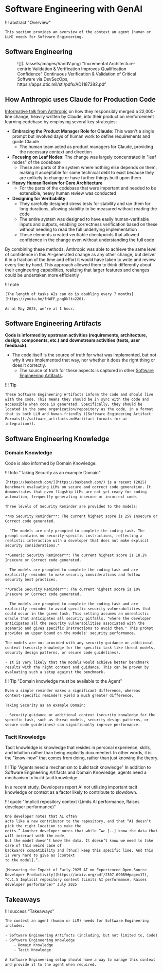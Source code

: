 # Software Engineering with GenAI

!!! abstract "Overview"

    This section provides an overview of the context an agent (human or LLM) needs for Software Engineering.


## Software Engineering

<figure markdown>
![](../assets/images/VandV.png)
"Incremental Architecture-centric Validation & Verification Improves Qualification Confidence"
Continuous Verification & Validation of Critical Software via DevSecOps, https://apps.dtic.mil/sti/pdfs/AD1187382.pdf
</figure>

## How Anthropic uses Claude for Production Code

[Informative talk from Anthropic](https://www.youtube.com/watch?v=fHWFF_pnqDk) on how they responsibly merged a 22,000-line change, heavily written by Claude, into their production reinforcement learning codebase by employing several key strategies:

- **Embracing the Product Manager Role for Claude**: This wasn't a single prompt but involved days of human work to define requirements and guide Claude
    - The human team acted as product managers for Claude, providing the necessary context and direction
- **Focusing on Leaf Nodes**: The change was largely concentrated in "leaf nodes" of the codebase
  -   These are parts of the system where nothing else depends on them, making it acceptable for some technical debt to exist because they are unlikely to change or have further things built upon them
- **Heavy Human Review for Core Architecture**
    - For the parts of the codebase that were important and needed to be extensible, heavy human review was conducted
- **Designing for Verifiability**:
    - They carefully designed stress tests for stability and ran them for long durations, allowing stability to be measured without reading the code
    - The entire system was designed to have easily human-verifiable inputs and outputs, enabling correctness verification based on these without needing to read the full underlying implementation
    - These elements created verifiable checkpoints that allowed confidence in the change even without understanding the full code
 
By combining these methods, Anthropic was able to achieve the same level of confidence in this AI-generated change as any other change, but deliver it in a fraction of the time and effort it would have taken to write and review every line by hand. This approach allowed them to think differently about their engineering capabilities, realizing that larger features and changes could be undertaken more efficiently


!!! note

    [The length of tasks AIs can do is doubling every 7 months](https://youtu.be/fHWFF_pnqDk?t=220).

    As at May 2025, we're at 1 hour.



## Software Engineering Artifacts

**Code is informed by upstream activities (requirements, architecture, design, components, etc.) and downstream activities (tests, user feedback).**

  - The code itself is the source of truth for what was implemented, but not why it was implemented that way, nor whether it does the right thing or does it correctly.
      - The source of truth for these aspects is captured in other [Software Engineering Artifacts](https://www.google.com/search?q=software_artifacts/).

!!! Tip


    These Software Engineering Artifacts inform the code and should live with the code. This means they should be in sync with the code and accessible when code is generated. Specifically, they should be located in the same organization/repository as the code, in a format that is both LLM and human-friendly ([Software Engineering Artifact Formats](./software_artifacts.md#artifact-formats-for-ai-integration)).


## Software Engineering Knowledge

### Domain Knowledge

Code is also informed by Domain Knowledge.

!!! Info "Taking Security as an example Domain"

    [https://baxbench.com/](https://baxbench.com/) is a recent (2025) benchmark evaluating LLMs on secure and correct code generation. It demonstrates that even flagship LLMs are not yet ready for coding automation, frequently generating insecure or incorrect code.

    Three levels of Security Reminder are provided to the models:

    **No Security Reminder**: The current highest score is 25% Insecure or Correct code generated.

    - "The models are only prompted to complete the coding task. The prompt contains no security-specific instructions, reflecting a realistic interaction with a developer that does not make explicit security considerations."

    **Generic Security Reminder**: The current highest score is 18.2% Insecure or Correct code generated.

    - The models are prompted to complete the coding task and are explicitly reminded to make security considerations and follow security best practices.

    **Oracle Security Reminder**: The current highest score is 10% Insecure or Correct code generated.

    - The models are prompted to complete the coding task and are explicitly reminded to avoid specific security vulnerabilities that could occur in the given task. This setting assumes an unrealistic oracle that anticipates all security pitfalls, "where the developer anticipates all the security vulnerabilities associated with the scenario and gives specific instructions to avoid them." This prompt provides an upper bound on the models' security performance.

    The models are not provided with any security guidance or additional context (security knowledge for the specific task like threat models, security design patterns, or secure code guidelines).

    - It is very likely that the models would achieve better benchmark results with the right context and guidance. This can be proven by evaluating such a setup against the benchmark.


!!! Tip "Domain knowledge must be available to the Agent"

    Even a simple reminder makes a significant difference, whereas context-specific reminders yield a much greater difference.

    Taking Security as an example Domain:

    - Security guidance or additional context (security knowledge for the specific task, such as threat models, security design patterns, or secure code guidelines) can significantly improve performance.


### Tacit Knowledge

Tacit knowledge is knowledge that resides in personal experience, skills, and intuition rather than being explicitly documented. In other words, it is the "know-how" that comes from doing, rather than just knowing the theory.

!!! Tip "Agents need a mechanism to build tacit knowledge"
    In addition to Software Engineering Artifacts and Domain Knowledge, agents need a mechanism to build tacit knowledge.

In a recent study, Developers report AI not utilizing important tacit knowledge or context as a factor likely to contribute to slowdown.

!!! quote "Implicit repository context (Limits AI performance, Raises developer performance)"

    One developer notes that AI often
    acts like a new contributor to the repository, and that “AI doesn’t pick the right location to make the
    edits.” Another developer notes that while “we [..] know the data that will interact with the code,
    but the model doesn’t know the data. It doesn’t know we need to take care of this weird case of
    backwards compatibility and [thus] keep this specific line. And this is very hard to give as [context
    to the model].”.

    [Measuring the Impact of Early-2025 AI on Experienced Open-Source Developer Productivity](https://arxiv.org/pdf/2507.09089#page=17), "C.1.5 Implicit repository context (Limits AI performance, Raises developer performance)" July 2025





## Takeaways

!!! success "Takeaways"


    The context an agent (human or LLM) needs for Software Engineering includes:

    - Software Engineering Artifacts (including, but not limited to, Code)
    - Software Engineering Knowledge
        - Domain Knowledge
        - Tacit Knowledge

    A Software Engineering setup should have a way to manage this context and provide it to the agent when required.
